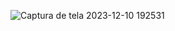 ![Captura de tela 2023-12-10 192531](https://github.com/PatrickSouza27/SOLID/assets/77933748/f062fc11-c568-4288-aa31-413f2f84a75f)

